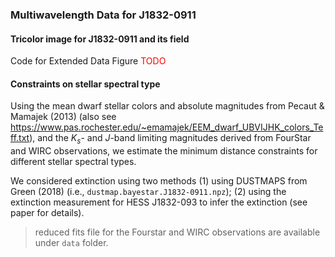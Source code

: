 ### Multiwavelength Data for J1832-0911

#### Tricolor image for J1832-0911 and its field

Code for Extended Data Figure <font color="red">TODO</font>

#### Constraints on stellar spectral type

Using the mean dwarf stellar colors and absolute magnitudes from Pecaut & Mamajek (2013) (also see https://www.pas.rochester.edu/~emamajek/EEM_dwarf_UBVIJHK_colors_Teff.txt), and the $K_s$- and $J$-band limiting magnitudes derived from FourStar and WIRC observations, we estimate the minimum distance constraints for different stellar spectral types.

We considered extinction using two methods (1) using DUSTMAPS from Green (2018) (i.e., `dustmap.bayestar.J1832-0911.npz`); (2) using the extinction measurement for HESS J1832-093 to infer the extinction (see paper for details).

> reduced fits file for the Fourstar and WIRC observations are available under `data` folder.